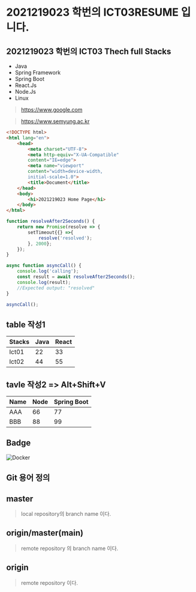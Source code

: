 # 2021219023 학번의 ICT03RESUME 입니다.

## 2021219023 학번의 ICT03 Thech full Stacks
- Java
- Spring Framework
- Spring Boot
- React.Js
- Node.Js
- Linux

>https://www.google.com

>https://www.semyung.ac.kr

``` html
<!DOCTYPE html>
<html lang="en">
    <head>
        <meta charset="UTF-8">
        <meta http-equiv="X-UA-Compatible"
        content="IE=edge">
        <meta name="viewport"
        content="width=device-width,
        initial-scale=1.0">
        <title>Document</title>
    </head>
    <body>
        <hi>2021219023 Home Page</hi>
    </body>
</html>
```

```javascript
function resolveAfter2Seconds() {
    return new Promise(resolve => {
        setTimeout{{} =>{
            resolve('resolved');
        }, 2000};
    });
}

async function asyncCall() {
    console.log('calling');
    const result = await resolveAfter25econds();
    console.log(result);
    //Expected output: "resolved"
}

asyncCall();
```

## table 작성1
| Stacks | Java | React |
| ------ | ---- | ----- |
| Ict01  | 22   | 33    |
| Ict02  | 44   | 55    |


## tavle 작성2 => Alt+Shift+V
| Name | Node | Spring Boot |
|------|------|-------------|
| AAA  | 66   | 77          |
| BBB  | 88   | 99          |


## Badge
<img alt = "Docker" src="https://img.shields.io/badge/Docker-007ACC?style=for-the-badge&logo=Docker&logoColor=white">

##  Git 용어 정의

## master
> local repository의 branch name 이다.

## origin/master(main)
> remote repository 의 branch name 이다.

## origin
> remote repository 이다.